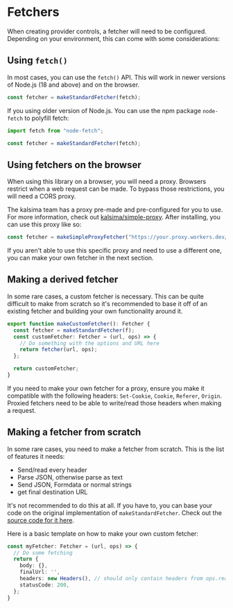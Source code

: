 # Fetchers

When creating provider controls, a fetcher will need to be configured.
Depending on your environment, this can come with some considerations:

## Using `fetch()`
In most cases, you can use the `fetch()` API. This will work in newer versions of Node.js (18 and above) and on the browser.

```ts
const fetcher = makeStandardFetcher(fetch);
```

If you using older version of Node.js. You can use the npm package `node-fetch` to polyfill fetch:

```ts
import fetch from "node-fetch";

const fetcher = makeStandardFetcher(fetch);
```

## Using fetchers on the browser
When using this library on a browser, you will need a proxy. Browsers restrict when a web request can be made. To bypass those restrictions, you will need a CORS proxy.

The kalsima team has a proxy pre-made and pre-configured for you to use. For more information, check out [kalsima/simple-proxy](https://github.com/kalsima/simple-proxy). After installing, you can use this proxy like so:

```ts
const fetcher = makeSimpleProxyFetcher("https://your.proxy.workers.dev/", fetch);
```

If you aren't able to use this specific proxy and need to use a different one, you can make your own fetcher in the next section.

## Making a derived fetcher

In some rare cases, a custom fetcher is necessary. This can be quite difficult to make from scratch so it's recommended to base it off of an existing fetcher and building your own functionality around it.

```ts
export function makeCustomFetcher(): Fetcher {
  const fetcher = makeStandardFetcher(f);
  const customFetcher: Fetcher = (url, ops) => {
    // Do something with the options and URL here
    return fetcher(url, ops);
  };

  return customFetcher;
}
```

If you need to make your own fetcher for a proxy, ensure you make it compatible with the following headers: `Set-Cookie`, `Cookie`, `Referer`, `Origin`. Proxied fetchers need to be able to write/read those headers when making a request.


## Making a fetcher from scratch

In some rare cases, you need to make a fetcher from scratch.
This is the list of features it needs:
 - Send/read every header
 - Parse JSON, otherwise parse as text
 - Send JSON, Formdata or normal strings
 - get final destination URL

It's not recommended to do this at all. If you have to, you can base your code on the original implementation of `makeStandardFetcher`. Check out the [source code for it here](https://github.com/kalsima/providers/blob/dev/src/fetchers/standardFetch.ts).

Here is a basic template on how to make your own custom fetcher:

```ts
const myFetcher: Fetcher = (url, ops) => {
  // Do some fetching
  return {
    body: {},
    finalUrl: '',
    headers: new Headers(), // should only contain headers from ops.readHeaders
    statusCode: 200,
  };
}
```
